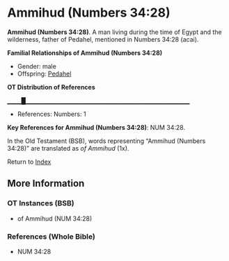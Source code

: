 # Ammihud (Numbers 34:28)
**Ammihud (Numbers 34:28)**. 
A man living during the time of Egypt and the wilderness, father of Pedahel, mentioned in Numbers 34:28 (acai). 




**Familial Relationships of Ammihud (Numbers 34:28)**


* Gender: male
* Offspring: [Pedahel](Pedahel.md)


**OT Distribution of References**

▁▁▁█▁▁▁▁▁▁▁▁▁▁▁▁▁▁▁▁▁▁▁▁▁▁▁▁▁▁▁▁▁▁▁▁▁▁▁
* References: Numbers: 1



**Key References for Ammihud (Numbers 34:28)**: 
NUM 34:28. 


In the Old Testament (BSB), words representing “Ammihud (Numbers 34:28)” are translated as 
*of Ammihud* (1x). 




Return to [Index](00-Index.md)

## More Information

### OT Instances (BSB)

* of Ammihud (NUM 34:28)



### References (Whole Bible)

* NUM 34:28




